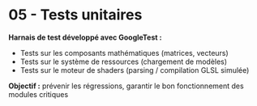 # 05 - Tests unitaires

**Harnais de test développé avec GoogleTest :**

- Tests sur les composants mathématiques (matrices, vecteurs)
- Tests sur le système de ressources (chargement de modèles)
- Tests sur le moteur de shaders (parsing / compilation GLSL simulée)

**Objectif :** prévenir les régressions, garantir le bon fonctionnement des modules critiques
